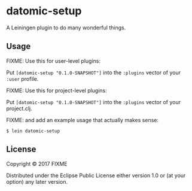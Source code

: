 # datomic-setup

A Leiningen plugin to do many wonderful things.

## Usage

FIXME: Use this for user-level plugins:

Put `[datomic-setup "0.1.0-SNAPSHOT"]` into the `:plugins` vector of your `:user`
profile.

FIXME: Use this for project-level plugins:

Put `[datomic-setup "0.1.0-SNAPSHOT"]` into the `:plugins` vector of your project.clj.

FIXME: and add an example usage that actually makes sense:

    $ lein datomic-setup

## License

Copyright © 2017 FIXME

Distributed under the Eclipse Public License either version 1.0 or (at
your option) any later version.
